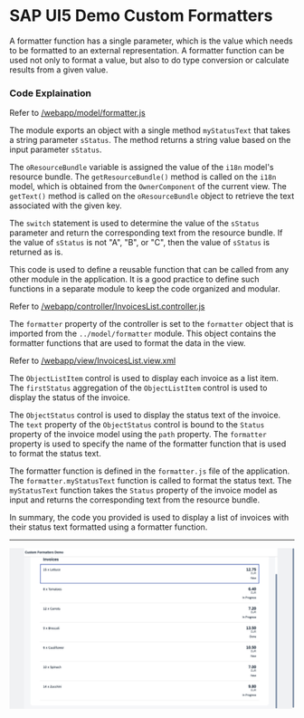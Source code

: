 # SAP UI5 Demo Custom Formatters


A formatter function has a single parameter, which is the value which needs to be formatted to an external representation. A formatter function can be used not only to format a value, but also to do type conversion or calculate results from a given value.

### Code Explaination


Refer to [/webapp/model/formatter.js](https://github.com/VaibhavMojidra/SAP-UI5---Demo-Custom-Formatters/blob/master/webapp/model/formatter.js "formatter.js")

The module exports an object with a single method `myStatusText` that takes a string parameter `sStatus`. The method returns a string value based on the input parameter `sStatus`.

The `oResourceBundle` variable is assigned the value of the `i18n` model's resource bundle. The `getResourceBundle()` method is called on the `i18n` model, which is obtained from the `OwnerComponent` of the current view. The `getText()` method is called on the `oResourceBundle` object to retrieve the text associated with the given key.

The `switch` statement is used to determine the value of the `sStatus` parameter and return the corresponding text from the resource bundle. If the value of `sStatus` is not "A", "B", or "C", then the value of `sStatus` is returned as is.

This code is used to define a reusable function that can be called from any other module in the application. It is a good practice to define such functions in a separate module to keep the code organized and modular.



Refer to [/webapp/controller/InvoicesList.controller.js](https://github.com/VaibhavMojidra/SAP-UI5---Demo-Custom-Formatters/blob/master/webapp/controller/InvoicesList.controller.js "InvoicesList.controller.js")

The `formatter` property of the controller is set to the `formatter` object that is imported from the `../model/formatter` module. This object contains the formatter functions that are used to format the data in the view.



Refer to [/webapp/view/InvoicesList.view.xml](https://github.com/VaibhavMojidra/SAP-UI5---Demo-Custom-Formatters/blob/master/webapp/view/InvoicesList.view.xml "InvoicesList.view.xml")

The `ObjectListItem` control is used to display each invoice as a list item. The `firstStatus` aggregation of the `ObjectListItem` control is used to display the status of the invoice.

The `ObjectStatus` control is used to display the status text of the invoice. The `text` property of the `ObjectStatus` control is bound to the `Status` property of the invoice model using the `path` property. The `formatter` property is used to specify the name of the formatter function that is used to format the status text.

The formatter function is defined in the `formatter.js` file of the application. The `formatter.myStatusText` function is called to format the status text. The `myStatusText` function takes the `Status` property of the invoice model as input and returns the corresponding text from the resource bundle.

In summary, the code you provided is used to display a list of invoices with their status text formatted using a formatter function.

---

[![Vaibhav Mojidra - 1.jpeg](https://raw.githubusercontent.com/VaibhavMojidra/SAP-UI5---Demo-Custom-Formatters/master/screenshot/1.jpeg "Vaibhav Mojidra")](https://vaibhavmojidra.github.io/site/)